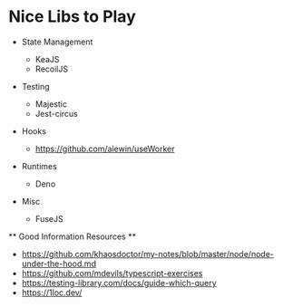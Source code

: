 # Nice Libs to Play

* State Management
  - KeaJS
  - RecoilJS

* Testing
  - Majestic
  - Jest-circus

* Hooks
  - https://github.com/alewin/useWorker


* Runtimes
  - Deno


* Misc
  - FuseJS


** Good Information Resources ** 

* https://github.com/khaosdoctor/my-notes/blob/master/node/node-under-the-hood.md
* https://github.com/mdevils/typescript-exercises
* https://testing-library.com/docs/guide-which-query
* https://1loc.dev/